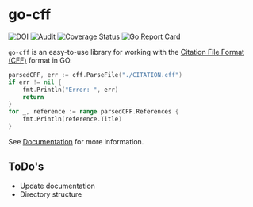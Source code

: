 # go-cff 

[![DOI](https://zenodo.org/badge/487247273.svg)](https://zenodo.org/badge/latestdoi/487247273)
[![Audit](https://github.com/alexander-lindner/go-cff/actions/workflows/tests.yml/badge.svg)](https://github.com/alexander-lindner/go-cff/actions/workflows/tests.yml)
[![Coverage Status](https://coveralls.io/repos/github/alexander-lindner/go-cff/badge.svg?branch=main)](https://coveralls.io/github/alexander-lindner/go-cff?branch=main)
[![Go Report Card](https://goreportcard.com/badge/github.com/alexander-lindner/go-cff)](https://goreportcard.com/report/github.com/alexander-lindner/go-cff)

`go-cff` is an easy-to-use library for working with the [Citation File Format (CFF)](https://citation-file-format.github.io/) format in GO.


```go
parsedCFF, err := cff.ParseFile("./CITATION.cff")
if err != nil {
    fmt.Println("Error: ", err)
    return
}
for _, reference := range parsedCFF.References {
    fmt.Println(reference.Title)
}
```



See [Documentation](https://alexander-lindner.github.io/go-cff/) for more information.

## ToDo's

* Update documentation
* Directory structure

